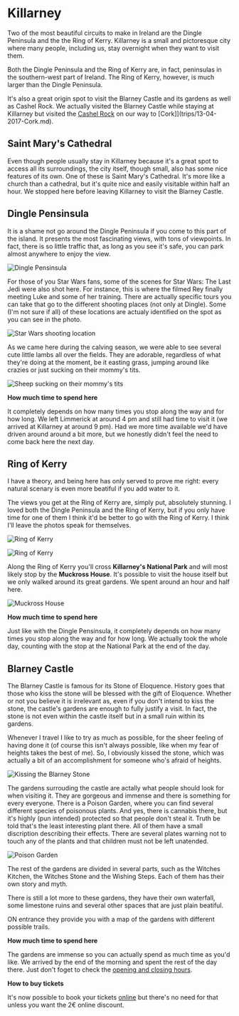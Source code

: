 # Killarney

Two of the most beautiful circuits to make in Ireland are the Dingle Peninsula and the the Ring of Kerry. Killarney is a small and pictoresque city where many people, including us, stay overnight when they want to visit them.

Both the Dingle Peninsula and the Ring of Kerry are, in fact, peninsulas in the southern-west part of Ireland. The Ring of Kerry, however, is much larger than the Dingle Peninsula.

It's also a great origin spot to visit the Blarney Castle and its gardens as well as Cashel Rock. We actually visited the Blarney Castle while staying at Killarney but visited the [Cashel Rock](trips/13-04-2017-Cork.md#cashel-rock) on our way to [Cork]](trips/13-04-2017-Cork.md).

## Saint Mary's Cathedral
Even though people usually stay in Killarney because it's a great spot to access all its surroundings, the city itself, though small, also has some nice features of its own. One of these is Saint Mary's Cathedral. It's more like a church than a cathedral, but it's quite nice and easily visitable within half an hour. We stopped here before leaving Killarney to visit the Blarney Castle.

## Dingle Pensinsula
It is a shame not go around the Dingle Peninsula if you come to this part of the island. It presents the most fascinating views, with tons of viewpoints. In fact, there is so little traffic that, as long as you see it's safe, you can park almost anywhere to enjoy the view.

![Dingle Pensinsula](images/Ireland/dingle.jpg)

For those of you Star Wars fans, some of the scenes for Star Wars: The Last Jedi were also shot here. For instance, this is where the filmed Rey finally meeting Luke and some of her training. There are actually specific tours you can take that go to the different shooting places (not only at Dingle). Some (I'm not sure if all) of these locations are actualy identified on the spot as you can see in the photo.

![Star Wars shooting location](images/Ireland/star_wars.jpg)

As we came here during the calving season, we were able to see several cute little lambs all over the fields. They are adorable, regardless of what they're doing at the moment, be it easting grass, jumping around like crazies or just sucking on their mommy's tits.

![Sheep sucking on their mommy's tits](images/Ireland/sheeps.jpg)

__How much time to spend here__

It completely depends on how many times you stop along the way and for how long. We left Limmerick at around 4 pm and still had time to visit it (we arrived at Killarney at around 9 pm). Had we more time available we'd have driven around around a bit more, but we honestly didn't feel the need to come back here the next day.

## Ring of Kerry
I have a theory, and being here has only served to prove me right: every natural scenary is even more beatiful if you add water to it.

The views you get at the Ring of Kerry are, simply put, absolutely stunning. I loved both the Dingle Peninsula and the Ring of Kerry, but if you only have time for one of them I think it'd be better to go with the Ring of Kerry. I think I'll leave the photos speak for themselves.

![Ring of Kerry](images/Ireland/kerry1.jpg)

![Ring of Kerry](images/Ireland/kerry2.jpg)

Along the Ring of Kerry you'll cross **Killarney's National Park** and will most likely stop by the **Muckross House**. It's possible to visit the house itself but we only walked around its great gardens. We spent around an hour and half here.

![Muckross House](images/Ireland/muckross.jpg)

__How much time to spend here__

Just like with the Dingle Pensinsula, it completely depends on how many times you stop along the way and for how long. We actually took the whole day, counting with the stop at the National Park at the end of the day.

## Blarney Castle
The Blarney Castle is famous for its Stone of Eloquence. History goes that those who kiss the stone will be blessed with the gift of Eloquence. Whether or not you believe it is irrelevant as, even if you don't intend to kiss the stone, the castle's gardens are enough to fully justify a visit. In fact, the stone is not even within the castle itself but in a small ruin within its gardens.

Whenever I travel I like to try as much as possible, for the sheer feeling of having done it (of course this isn't always possible, like when my fear of heights takes the best of me). So, I obviously kissed the stone, which was actually a bit of an accomplishment for someone who's afraid of heights.

![Kissing the Blarney Stone](images/Ireland/blarney_stone.jpg)

The gardens surrouding the castle are actally what people should look for when visiting it. They are gorgeous and immense and there is something for every everyone. There is a Poison Garden, where you can find several different species of poisonous plants. And yes, there is cannabis there, but it's highly (pun intended) protected so that people don't steal it. Truth be told that's the least interesting plant there. All of them have a small discription describing their effects. There are several plates warning not to touch any of the plants and that children must not be left unatended.

![Poison Garden](images/Ireland/poison_garden.jpg)

The rest of the gardens are divided in several parts, such as the Witches Kitchen, the Witches Stone and the Wishing Steps. Each of them has their own story and myth.

There is still a lot more to these gardens, they have their own waterfall, some limestone ruins and several other spaces that are just plain beatiful.

ON entrance they provide you with a map of the gardens with different possible trails.

__How much time to spend here__

The gardens are immense so you can actually spend as much time as you'd like. We arrived by the end of the morning and spent the rest of the day there. Just don't foget to check the [opening and closing hours](https://blarneycastle.ie/pages/plan-your-visit).

__How to buy tickets__

It's now possible to book your tickets [online](https://blarneycastle.ie/tickets) but there's no need for that unless you want the 2€ online discount.